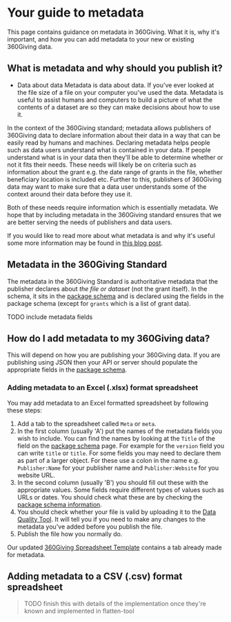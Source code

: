 # Your guide to metadata
This page contains guidance on metadata in 360Giving. What it is, why it's important, and how you can add metadata to your new or existing 360Giving data.

## What is metadata and why should you publish it?
* Data about data
Metadata is data about data. If you've ever looked at the file size of a file on your computer you've used the data. Metadata is useful to assist humans and computers to build a picture of what the contents of a dataset are so they can make decisions about how to use it.

In the context of the 360Giving standard; metadata allows publishers of 360Giving data to declare information about their data in a way that can be easily read by humans and machines. Declaring metadata helps people such as data users understand what is contained in your data. If people understand what is in your data then they'll be able to determine whether or not it fits their needs. These needs will likely be on criteria such as information about the grant e.g. the date range of grants in the file, whether beneficiary location is included etc. Further to this, publishers of 360Giving data may want to make sure that a data user understands some of the context around their data before they use it.

Both of these needs require information which is essentially metadata. We hope that by including metadata in the 360Giving standard ensures that we are better serving the needs of publishers and data users.

If you would like to read more about what metadata is and why it's useful some more information may be found in [this blog post](https://www.threesixtygiving.org/2019/03/20/metadata-explaining-the-data/).


## Metadata in the 360Giving Standard
The metadata in the 360Giving Standard is authoritative metadata that the publisher declares about *the file or dataset* (not the grant itself). In the schema, it sits in the [package schema](../schema/package-schema) and is declared using the fields in the package schema (except for `grants` which is a list of grant data).

TODO include metadata fields


## How do I add metadata to my 360Giving data?

This will depend on how you are publishing your 360Giving data. If you are publishing using JSON then your API or server should populate the appropriate fields in the [package schema](../schema/package-schema).

### Adding metadata to an Excel (.xlsx) format spreadsheet
You may add metadata to an Excel formatted spreadsheet by following these steps:

1. Add a tab to the spreadsheet called `Meta` or `meta`.
2. In the first column (usually 'A') put the names of the metadata fields you wish to include. You can find the names by looking at the `Title` of the field on the [package schema](../schema/package-schema) page.  For example for the `version` field you can write `title` or `title`. For some fields you may need to declare them as part of a larger object. For these use a colon in the name e.g. `Publisher:Name` for your publisher name and `Publisher:Website` for you website URL.
3. In the second column (usually 'B') you should fill out these with the appropriate values. Some fields require different types of values such as URLs or dates. You should check what these are by checking the [package schema information](../schema/package-schema).
4. You should check whether your file is valid by uploading it to the [Data Quality Tool](https://dataquality.threesixtygiving.org/). It will tell you if you need to make any changes to the metadata you've added before you publish the file.
5. Publish the file how you normally do.

Our updated <a href="../../_static/summary-table/360-giving-schema-titles.xlsx">360Giving Spreadsheet Template</a> contains a tab already made for metadata.

## Adding metadata to a CSV (.csv) format spreadsheet

> TODO finish this with details of the implementation once they're known and implemented in flatten-tool
